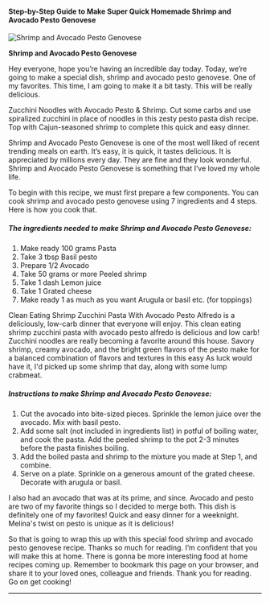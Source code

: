             

#### Step-by-Step Guide to Make Super Quick Homemade Shrimp and Avocado Pesto Genovese

![Shrimp and Avocado Pesto Genovese](https://img-global.cpcdn.com/recipes/4900339103825920/751x532cq70/shrimp-and-avocado-pesto-genovese-recipe-main-photo.jpg)

**Shrimp and Avocado Pesto Genovese**

Hey everyone, hope you’re having an incredible day today. Today, we’re going to make a special dish, shrimp and avocado pesto genovese. One of my favorites. This time, I am going to make it a bit tasty. This will be really delicious.

Zucchini Noodles with Avocado Pesto & Shrimp. Cut some carbs and use spiralized zucchini in place of noodles in this zesty pesto pasta dish recipe. Top with Cajun-seasoned shrimp to complete this quick and easy dinner.

Shrimp and Avocado Pesto Genovese is one of the most well liked of recent trending meals on earth. It’s easy, it is quick, it tastes delicious. It is appreciated by millions every day. They are fine and they look wonderful. Shrimp and Avocado Pesto Genovese is something that I’ve loved my whole life.

To begin with this recipe, we must first prepare a few components. You can cook shrimp and avocado pesto genovese using 7 ingredients and 4 steps. Here is how you cook that.

##### The ingredients needed to make Shrimp and Avocado Pesto Genovese:

1.  Make ready 100 grams Pasta
2.  Take 3 tbsp Basil pesto
3.  Prepare 1/2 Avocado
4.  Take 50 grams or more Peeled shrimp
5.  Take 1 dash Lemon juice
6.  Take 1 Grated cheese
7.  Make ready 1 as much as you want Arugula or basil etc. (for toppings)

Clean Eating Shrimp Zucchini Pasta With Avocado Pesto Alfredo is a deliciously, low-carb dinner that everyone will enjoy. This clean eating shrimp zucchini pasta with avocado pesto alfredo is delicious and low carb! Zucchini noodles are really becoming a favorite around this house. Savory shrimp, creamy avocado, and the bright green flavors of the pesto make for a balanced combination of flavors and textures in this easy As luck would have it, I'd picked up some shrimp that day, along with some lump crabmeat.

##### Instructions to make Shrimp and Avocado Pesto Genovese:

1.  Cut the avocado into bite-sized pieces. Sprinkle the lemon juice over the avocado. Mix with basil pesto.
2.  Add some salt (not included in ingredients list) in potful of boiling water, and cook the pasta. Add the peeled shrimp to the pot 2-3 minutes before the pasta finishes boiling.
3.  Add the boiled pasta and shrimp to the mixture you made at Step 1, and combine.
4.  Serve on a plate. Sprinkle on a generous amount of the grated cheese. Decorate with arugula or basil.

I also had an avocado that was at its prime, and since. Avocado and pesto are two of my favorite things so I decided to merge both. This dish is definitely one of my favorites! Quick and easy dinner for a weeknight. Melina's twist on pesto is unique as it is delicious!

So that is going to wrap this up with this special food shrimp and avocado pesto genovese recipe. Thanks so much for reading. I’m confident that you will make this at home. There is gonna be more interesting food at home recipes coming up. Remember to bookmark this page on your browser, and share it to your loved ones, colleague and friends. Thank you for reading. Go on get cooking!

* * *